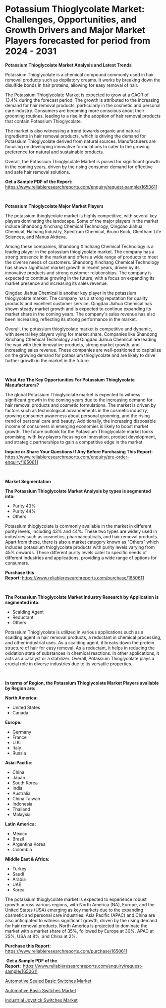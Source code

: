 <p><h1>Potassium Thioglycolate Market: Challenges, Opportunities, and Growth Drivers and Major Market Players forecasted for period from 2024 - 2031</h1></p><p><strong>Potassium Thioglycolate Market Analysis and Latest Trends</strong></p>
<p><p>Potassium Thioglycolate is a chemical compound commonly used in hair removal products such as depilatory creams. It works by breaking down the disulfide bonds in hair proteins, allowing for easy removal of hair.</p><p>The Potassium Thioglycolate Market is expected to grow at a CAGR of 13.4% during the forecast period. The growth is attributed to the increasing demand for hair removal products, particularly in the cosmetic and personal care industry. Consumers are becoming more conscious about their grooming routines, leading to a rise in the adoption of hair removal products that contain Potassium Thioglycolate.</p><p>The market is also witnessing a trend towards organic and natural ingredients in hair removal products, which is driving the demand for Potassium Thioglycolate derived from natural sources. Manufacturers are focusing on developing innovative formulations to cater to the growing preference for natural and sustainable products.</p><p>Overall, the Potassium Thioglycolate Market is poised for significant growth in the coming years, driven by the rising consumer demand for effective and safe hair removal solutions.</p></p>
<p><strong>Get a Sample PDF of the Report:&nbsp;</strong> <a href="https://www.reliableresearchreports.com/enquiry/request-sample/1650611">https://www.reliableresearchreports.com/enquiry/request-sample/1650611</a></p>
<p>&nbsp;</p>
<p><strong>Potassium Thioglycolate Major Market Players</strong></p>
<p><p>The potassium thioglycolate market is highly competitive, with several key players dominating the landscape. Some of the major players in the market include Shandong Xinchang Chemical Technology, Qingdao Jiahua Chemical, Haihang Industry, Spectrum Chemical, Bruno Bock, Glentham Life Sciences, and Manus Aktteva.</p><p>Among these companies, Shandong Xinchang Chemical Technology is a leading player in the potassium thioglycolate market. The company has a strong presence in the market and offers a wide range of products to meet the diverse needs of customers. Shandong Xinchang Chemical Technology has shown significant market growth in recent years, driven by its innovative products and strong customer relationships. The company is expected to continue growing in the future, with a focus on expanding its market presence and increasing its sales revenue.</p><p>Qingdao Jiahua Chemical is another key player in the potassium thioglycolate market. The company has a strong reputation for quality products and excellent customer service. Qingdao Jiahua Chemical has shown steady market growth and is expected to continue expanding its market share in the coming years. The company's sales revenue has also been increasing, reflecting its strong performance in the market.</p><p>Overall, the potassium thioglycolate market is competitive and dynamic, with several key players vying for market share. Companies like Shandong Xinchang Chemical Technology and Qingdao Jiahua Chemical are leading the way with their innovative products, strong market growth, and increasing sales revenue. These companies are well-positioned to capitalize on the growing demand for potassium thioglycolate and are likely to drive further growth in the market in the future.</p></p>
<p>&nbsp;</p>
<p><strong>What Are The Key Opportunities For Potassium Thioglycolate Manufacturers?</strong></p>
<p><p>The global Potassium Thioglycolate market is expected to witness significant growth in the coming years due to the increasing demand for hair removal products and cosmetic formulations. The market is driven by factors such as technological advancements in the cosmetic industry, growing consumer awareness about personal grooming, and the rising trend of personal care and beauty. Additionally, the increasing disposable income of consumers in emerging economies is likely to boost market growth. The future outlook for the Potassium Thioglycolate market looks promising, with key players focusing on innovation, product development, and strategic partnerships to gain a competitive edge in the market.</p></p>
<p><strong>Inquire or Share Your Questions If Any Before Purchasing This Report:</strong> <a href="https://www.reliableresearchreports.com/enquiry/pre-order-enquiry/1650611">https://www.reliableresearchreports.com/enquiry/pre-order-enquiry/1650611</a></p>
<p>&nbsp;</p>
<p><strong>Market Segmentation</strong></p>
<p><strong>The Potassium Thioglycolate Market Analysis by types is segmented into:</strong></p>
<p><ul><li>Purity 43%</li><li>Purity 44%</li><li>Others</li></ul></p>
<p><p>Potassium thioglycolate is commonly available in the market in different purity levels, including 43% and 44%. These two types are widely used in industries such as cosmetics, pharmaceuticals, and hair removal products. Apart from these, there is also a market category known as "Others" which includes potassium thioglycolate products with purity levels varying from 45% onwards. These different purity levels cater to specific needs of different industries and applications, providing a wide range of options for consumers.</p></p>
<p><strong>Purchase this Report:&nbsp;</strong><a href="https://www.reliableresearchreports.com/purchase/1650611">https://www.reliableresearchreports.com/purchase/1650611</a></p>
<p>&nbsp;</p>
<p><strong>The Potassium Thioglycolate Market Industry Research by Application is segmented into:</strong></p>
<p><ul><li>Scalding Agent</li><li>Reductant</li><li>Others</li></ul></p>
<p><p>Potassium Thioglycolate is utilized in various applications such as a scalding agent in hair removal products, a reductant in chemical processing, and other industrial uses. As a scalding agent, it breaks down the protein structure of hair for easy removal. As a reductant, it helps in reducing the oxidation state of substances in chemical reactions. In other applications, it acts as a catalyst or a stabilizer. Overall, Potassium Thioglycolate plays a crucial role in diverse industries due to its versatile properties.</p></p>
<p>&nbsp;</p>
<p><strong>In terms of Region, the Potassium Thioglycolate Market Players available by Region are:</strong></p>
<p>
    <p> <strong> North America: </strong>
        <ul>
            <li>United States</li>
            <li>Canada</li>
        </ul>
        </p> 
    <p> <strong> Europe: </strong>
        <ul>
            <li>Germany</li>
            <li>France</li>
            <li>U.K.</li>
            <li>Italy</li>
            <li>Russia</li>
        </ul>
        </p> 
    <p> <strong> Asia-Pacific: </strong>
        <ul>
            <li>China</li>
            <li>Japan</li>
            <li>South Korea</li>
            <li>India</li>
            <li>Australia</li>
            <li>China Taiwan</li>
            <li>Indonesia</li>
            <li>Thailand</li>
            <li>Malaysia</li>
        </ul>
        </p> 
    <p> <strong> Latin America: </strong>
        <ul>
            <li>Mexico</li>
            <li>Brazil</li>
            <li>Argentina Korea</li>
            <li>Colombia</li>
        </ul>
        </p> 
    <p> <strong> Middle East & Africa: </strong>
        <ul>
            <li>Turkey</li>
            <li>Saudi</li>
            <li>Arabia</li>
            <li>UAE</li>
            <li>Korea</li>
        </ul>
    </p>
    </p>
<p><p>The potassium thioglycolate market is expected to experience robust growth across various regions, with North America (NA), Europe, and the United States (USA) emerging as key markets due to the expanding cosmetic and personal care industries. Asia Pacific (APAC) and China are also anticipated to witness significant growth, driven by the rising demand for hair removal products. North America is projected to dominate the market with a market share of 35%, followed by Europe at 30%, APAC at 25%, USA at 8%, and China at 2%.</p></p>
<p><strong>Purchase this Report: </strong><a href="https://www.reliableresearchreports.com/purchase/1650611">https://www.reliableresearchreports.com/purchase/1650611</a></p>
<p>&nbsp;<strong>Get a Sample PDF of the Report:&nbsp;&nbsp;</strong><a href="https://www.reliableresearchreports.com/enquiry/request-sample/1650611">https://www.reliableresearchreports.com/enquiry/request-sample/1650611</a></p>
<p><strong></strong></p>
<p><p><a href="https://view.publitas.com/reportprime-1/automotive-sealed-basic-switches-market-centers-on-aspects-such-as-market-growth-market-share-market-opportunity-and-projected-forecasts-spanning-from-2023-to-2030/">Automotive Sealed Basic Switches Market</a></p><p><a href="https://view.publitas.com/reportprime-1/automotive-basic-switches-market-with-the-goal-of-estimating-the-market-size-and-future-growth-potential-of-various-market-segments-based-on-component-applications-end-user-and-region/">Automotive Basic Switches Market</a></p><p><a href="https://view.publitas.com/reportprime-1/industrial-joystick-switches-market-challenges-opportunities-and-growth-drivers-and-major-market-players-forecasted-for-period-from-2023-2030/">Industrial Joystick Switches Market</a></p></p>